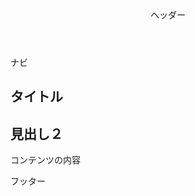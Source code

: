 <!DOCTYPE html>
<html lang="ja">
 <body>
 <!----- header----->
 <header>ヘッダー</header>
 <nav>ナビ</nav>
 <!----- /header ----->
 
 <!----- main ----->
 <article>
 <h1>タイトル</h1>
 <section>
 <h2>見出し２</h2>
 <p>コンテンツの内容</p>
 </section>
 </article>
 <!----- /main ----->
 
 <!----- footer ----->
 <footer>フッター</footer>
 <!----- /footer ----->
 </body>
</html>
